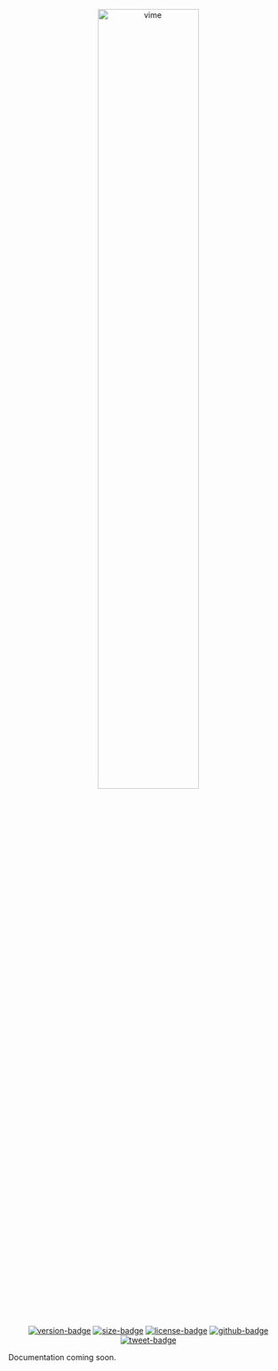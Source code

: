 <div align="center">
  <a href="#">
    <img
      width="60%"
      alt="vime"
      src="https://raw.githubusercontent.com/vime-js/vime/master/static/brand/vime-html5--dark.svg?sanitize=true"
    />
  </a>

  <br />
  <br />

  [![version-badge]][package]
  [![size-badge]][size]
  [![license-badge]][license]
  [![github-badge]][github]
  [![tweet-badge]][tweet]
</div>

Documentation coming soon.

[package]: https://www.npmjs.com/package/@vime-js/html5
[version-badge]: https://img.shields.io/npm/v/@vime-js/html5?style=flat-square
[size]: https://bundlephobia.com/result?p=@vime-js/html5
[size-badge]: https://img.shields.io/bundlephobia/minzip/@vime-js/html5?label=min%2Bgzip
[license]: https://github.com/vime-js/vime/blob/master/LICENSE
[license-badge]: https://img.shields.io/github/license/vime-js/vime?color=blue&style=flat-square
[tweet]: https://twitter.com/intent/tweet?text=Check%20out%20Vime%20%28https%3A%2F%2Fgithub.com%2Fvime-js%2Fvime%29%2C%20it%20makes%20embedding%20and%20using%20media%20players%20for%20the%20web%20simple.%20It%20supports%20Html5%2C%20YouTube%2C%20Dailymotion%2C%20Vimeo%20and%20more%20to%20come%21
[tweet-badge]: https://img.shields.io/twitter/url?style=social&url=https%3A%2F%2Fgithub.com%2Fvime-js%2Fvime
[github]: https://github.com/vime-js/vime
[github-badge]: https://img.shields.io/github/stars/vime-js/vime?style=social